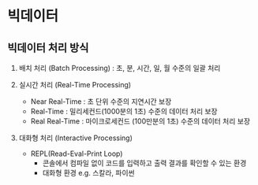 # 빅데이터
## 빅데이터 처리 방식
1. 배치 처리 (Batch Processing)
    : 초, 분, 시간, 일, 월 수준의 일괄 처리

2. 실시간 처리 (Real-Time Processing)
    * Near Real-Time : 초 단위 수준의 지연시간 보장
    * Real-Time : 밀리세컨드(1000분의 1초) 수준의 데이터 처리 보장
    * Real Real-Time : 마이크로세컨드 (100만분의 1초) 수준의 데이터 처리 보장

3. 대화형 처리 (Interactive Processing)
    * REPL(Read-Eval-Print Loop)
        - 콘솔에서 컴파일 없이 코드를 입력하고 출력 결과를 확인할 수 있는 환경
        - 대화형 환경 e.g. 스칼라, 파이썬